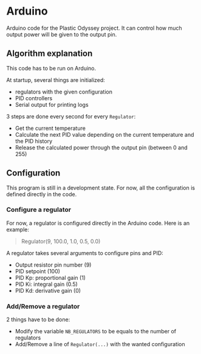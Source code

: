 # Arduino

Arduino code for the Plastic Odyssey project. It can control how much output power
will be given to the output pin.

## Algorithm explanation

This code has to be run on Arduino.

At startup, several things are initialized:
- regulators with the given configuration
- PID controllers
- Serial output for printing logs

3 steps are done every second for every `Regulator`:
- Get the current temperature
- Calculate the next PID value depending on the current temperature and the PID history
- Release the calculated power through the output pin (between 0 and 255)

## Configuration

This program is still in a development state.
For now, all the configuration is defined directly in the code.

### Configure a regulator

For now, a regulator is configured directly in the Arduino code.
Here is an example:

> Regulator(9, 100.0, 1.0, 0.5, 0.0)

A regulator takes several arguments to configure pins and PID:

- Output resistor pin number (9)
- PID setpoint (100)
- PID Kp: proportional gain (1)
- PID Ki: integral gain (0.5)
- PID Kd: derivative gain (0)

### Add/Remove a regulator

2 things have to be done:
- Modify the variable `NB_REGULATORS` to be equals to the number of regulators
- Add/Remove a line of `Regulator(...)` with the wanted configuration